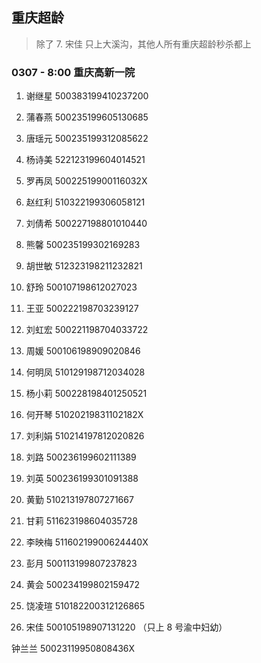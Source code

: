 ## 重庆超龄

> 除了 7. 宋佳 只上大溪沟，其他人所有重庆超龄秒杀都上

### 0307 - 8:00 重庆高新一院

1. 谢继星 500383199410237200
2. 蒲春燕 500235199605130685
3. 唐瑶元 500235199312085622
4. 杨诗美 522123199604014521
5. 罗再凤 ️50022519900116032X
6. 赵红利 510322199306058121
7. 刘倩希 500227198801010440
8. 熊馨 500235199302169283
9. 胡世敏 512323198211232821
10. 舒玲 500107198612027023
11. 王亚 500222198703239127
12. 刘虹宏 500221198704033722
13. 周媛 500106198909020846
14. 何明凤 510129198712034028
15. 杨小莉 500228198401250521
16. 何开琴 51020219831102182X
17. 刘利娟 510214197812020826
18. 刘路 500236199602111389
19. 刘英 500236199301091388
20. 黄勤 510213197807271667
21. 甘莉 511623198604035728

22. 李映梅 51160219900624440X
23. 彭月 500113199807237823
24. 黄会 500234199802159472

25. 饶凌瑄 510182200312126865

26. 宋佳 500105198907131220 （只上 8 号渝中妇幼）

钟兰兰 50023119950808436X
